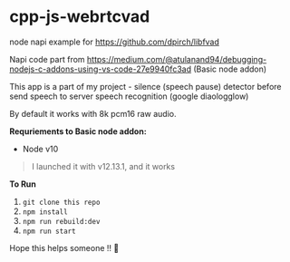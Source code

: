 # cpp-js-webrtcvad
node napi example for https://github.com/dpirch/libfvad

Napi code part from https://medium.com/@atulanand94/debugging-nodejs-c-addons-using-vs-code-27e9940fc3ad (Basic node addon)


This app is a part of my project -  silence (speech pause) detector before send speech to server speech recognition (google diaologglow)

By default it works with 8k pcm16 raw audio.

**Requriements to Basic node addon:**

- Node v10
> I launched it with v12.13.1, and it works

**To Run**

1. `git clone this repo`
2. `npm install`
3. `npm run rebuild:dev`
4. `npm run start`


Hope this helps someone !! 🌮